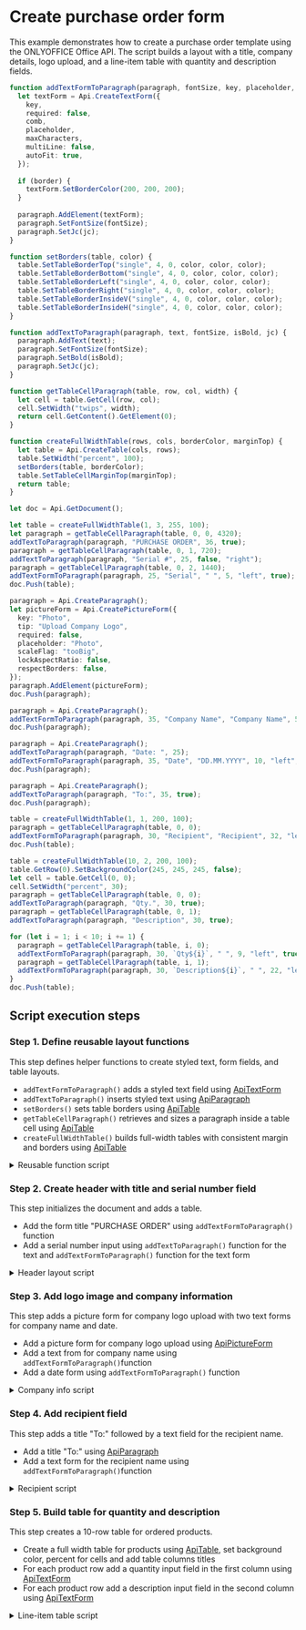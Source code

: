 # Create purchase order form

This example demonstrates how to create a purchase order template using the ONLYOFFICE Office API. The script builds a layout with a title, company details, logo upload, and a line-item table with quantity and description fields.

```ts editor-pdf zoom=60
function addTextFormToParagraph(paragraph, fontSize, key, placeholder, maxCharacters, jc, comb, border) {
  let textForm = Api.CreateTextForm({
    key,
    required: false,
    comb,
    placeholder,
    maxCharacters,
    multiLine: false,
    autoFit: true,
  });
  
  if (border) {
    textForm.SetBorderColor(200, 200, 200);
  }
  
  paragraph.AddElement(textForm);
  paragraph.SetFontSize(fontSize);
  paragraph.SetJc(jc);
}

function setBorders(table, color) {
  table.SetTableBorderTop("single", 4, 0, color, color, color);
  table.SetTableBorderBottom("single", 4, 0, color, color, color);
  table.SetTableBorderLeft("single", 4, 0, color, color, color);
  table.SetTableBorderRight("single", 4, 0, color, color, color);
  table.SetTableBorderInsideV("single", 4, 0, color, color, color);
  table.SetTableBorderInsideH("single", 4, 0, color, color, color);
}

function addTextToParagraph(paragraph, text, fontSize, isBold, jc) {
  paragraph.AddText(text);
  paragraph.SetFontSize(fontSize);
  paragraph.SetBold(isBold);
  paragraph.SetJc(jc);
}

function getTableCellParagraph(table, row, col, width) {
  let cell = table.GetCell(row, col);
  cell.SetWidth("twips", width);
  return cell.GetContent().GetElement(0);
}

function createFullWidthTable(rows, cols, borderColor, marginTop) {
  let table = Api.CreateTable(cols, rows);
  table.SetWidth("percent", 100);
  setBorders(table, borderColor);
  table.SetTableCellMarginTop(marginTop);
  return table;
}

let doc = Api.GetDocument();

let table = createFullWidthTable(1, 3, 255, 100);
let paragraph = getTableCellParagraph(table, 0, 0, 4320);
addTextToParagraph(paragraph, "PURCHASE ORDER", 36, true);
paragraph = getTableCellParagraph(table, 0, 1, 720);
addTextToParagraph(paragraph, "Serial #", 25, false, "right");
paragraph = getTableCellParagraph(table, 0, 2, 1440);
addTextFormToParagraph(paragraph, 25, "Serial", " ", 5, "left", true);
doc.Push(table);

paragraph = Api.CreateParagraph();
let pictureForm = Api.CreatePictureForm({
  key: "Photo",
  tip: "Upload Company Logo",
  required: false,
  placeholder: "Photo",
  scaleFlag: "tooBig",
  lockAspectRatio: false,
  respectBorders: false,
});
paragraph.AddElement(pictureForm);
doc.Push(paragraph);

paragraph = Api.CreateParagraph();
addTextFormToParagraph(paragraph, 35, "Company Name", "Company Name", 50, "left");
doc.Push(paragraph);

paragraph = Api.CreateParagraph();
addTextToParagraph(paragraph, "Date: ", 25);
addTextFormToParagraph(paragraph, 35, "Date", "DD.MM.YYYY", 10, "left", true, true);
doc.Push(paragraph);

paragraph = Api.CreateParagraph();
addTextToParagraph(paragraph, "To:", 35, true);
doc.Push(paragraph);

table = createFullWidthTable(1, 1, 200, 100);
paragraph = getTableCellParagraph(table, 0, 0);
addTextFormToParagraph(paragraph, 30, "Recipient", "Recipient", 32, "left", true);
doc.Push(table);

table = createFullWidthTable(10, 2, 200, 100);
table.GetRow(0).SetBackgroundColor(245, 245, 245, false);
let cell = table.GetCell(0, 0);
cell.SetWidth("percent", 30);
paragraph = getTableCellParagraph(table, 0, 0);
addTextToParagraph(paragraph, "Qty.", 30, true);
paragraph = getTableCellParagraph(table, 0, 1);
addTextToParagraph(paragraph, "Description", 30, true);

for (let i = 1; i < 10; i += 1) {
  paragraph = getTableCellParagraph(table, i, 0);
  addTextFormToParagraph(paragraph, 30, `Qty${i}`, " ", 9, "left", true);
  paragraph = getTableCellParagraph(table, i, 1);
  addTextFormToParagraph(paragraph, 30, `Description${i}`, " ", 22, "left", true);
}
doc.Push(table);
```

## Script execution steps

### Step 1. Define reusable layout functions

This step defines helper functions to create styled text, form fields, and table layouts.

- `addTextFormToParagraph()` adds a styled text field using [ApiTextForm](../../usage-api/form-api/ApiTextForm/ApiTextForm.md)
- `addTextToParagraph()` inserts styled text using [ApiParagraph](../../usage-api/text-document-api/ApiParagraph/ApiParagraph.md)
- `setBorders()` sets table borders using [ApiTable](../../usage-api/text-document-api/ApiTable/ApiTable.md)
- `getTableCellParagraph()` retrieves and sizes a paragraph inside a table cell using [ApiTable](../../usage-api/text-document-api/ApiTable/ApiTable.md)
- `createFullWidthTable()` builds full-width tables with consistent margin and borders using [ApiTable](../../usage-api/text-document-api/ApiTable/ApiTable.md)

<details>
  <summary>Reusable function script</summary>

  ```ts
  function addTextFormToParagraph(paragraph, fontSize, key, placeholder, maxCharacters, jc, comb, border) {
    let textForm = Api.CreateTextForm({
      key,
      required: false,
      comb,
      placeholder,
      maxCharacters,
      multiLine: false,
      autoFit: true,
    });

    if (border) {
      textForm.SetBorderColor(200, 200, 200);
    }

    paragraph.AddElement(textForm);
    paragraph.SetFontSize(fontSize);
    paragraph.SetJc(jc);
  }

  function setBorders(table, color) {
    table.SetTableBorderTop("single", 4, 0, color, color, color);
    table.SetTableBorderBottom("single", 4, 0, color, color, color);
    table.SetTableBorderLeft("single", 4, 0, color, color, color);
    table.SetTableBorderRight("single", 4, 0, color, color, color);
    table.SetTableBorderInsideV("single", 4, 0, color, color, color);
    table.SetTableBorderInsideH("single", 4, 0, color, color, color);
  }

  function addTextToParagraph(paragraph, text, fontSize, isBold, jc) {
    paragraph.AddText(text);
    paragraph.SetFontSize(fontSize);
    paragraph.SetBold(isBold);
    paragraph.SetJc(jc);
  }

  function getTableCellParagraph(table, row, col, width) {
    let cell = table.GetCell(row, col);
    cell.SetWidth("twips", width);
    return cell.GetContent().GetElement(0);
  }

  function createFullWidthTable(rows, cols, borderColor, marginTop) {
    let table = Api.CreateTable(cols, rows);
    table.SetWidth("percent", 100);
    setBorders(table, borderColor);
    table.SetTableCellMarginTop(marginTop);
    return table;
  }
  ```

</details>

### Step 2. Create header with title and serial number field

This step initializes the document and adds a table.

- Add the form title "PURCHASE ORDER" using `addTextFormToParagraph()` function
- Add a serial number input using `addTextToParagraph()` function for the text and `addTextFormToParagraph()` function for the text form

<details>
  <summary>Header layout script</summary>

  ```ts
  let doc = Api.GetDocument();

  let table = createFullWidthTable(1, 3, 255, 100);
  let paragraph = getTableCellParagraph(table, 0, 0, 4320);
  addTextToParagraph(paragraph, "PURCHASE ORDER", 36, true);

  paragraph = getTableCellParagraph(table, 0, 1, 720);
  addTextToParagraph(paragraph, "Serial #", 25, false, "right");

  paragraph = getTableCellParagraph(table, 0, 2, 1440);
  addTextFormToParagraph(paragraph, 25, "Serial", " ", 5, "left", true);

  doc.Push(table);
  ```

</details>

### Step 3. Add logo image and company information

This step adds a picture form for company logo upload with two text forms for company name and date.

- Add a picture form for company logo upload using [ApiPictureForm](../../usage-api/form-api/ApiPictureForm/ApiPictureForm.md)
- Add a text from for company name using `addTextFormToParagraph()`function
- Add a date form using `addTextFormToParagraph()` function

<details>
  <summary>Company info script</summary>

  ```ts
  paragraph = Api.CreateParagraph();
  let pictureForm = Api.CreatePictureForm({
    key: "Photo",
    tip: "Upload Company Logo",
    required: false,
    placeholder: "Photo",
    scaleFlag: "tooBig",
    lockAspectRatio: false,
    respectBorders: false,
  });
  paragraph.AddElement(pictureForm);
  doc.Push(paragraph);

  paragraph = Api.CreateParagraph();
  addTextFormToParagraph(paragraph, 35, "Company Name", "Company Name", 50, "left");
  doc.Push(paragraph);

  paragraph = Api.CreateParagraph();
  addTextToParagraph(paragraph, "Date: ", 25);
  addTextFormToParagraph(paragraph, 35, "Date", "DD.MM.YYYY", 10, "left", true, true);
  doc.Push(paragraph);
  ```

</details>

### Step 4. Add recipient field

This step adds a title "To:" followed by a text field for the recipient name.

- Add a title "To:" using [ApiParagraph](../../usage-api/text-document-api/ApiParagraph/ApiParagraph.md)
- Add a text form for the recipient name using `addTextFormToParagraph()`function

<details>
  <summary>Recipient script</summary>

  ```ts
  paragraph = Api.CreateParagraph();
  addTextToParagraph(paragraph, "To:", 35, true);
  doc.Push(paragraph);

  table = createFullWidthTable(1, 1, 200, 100);
  paragraph = getTableCellParagraph(table, 0, 0);
  addTextFormToParagraph(paragraph, 30, "Recipient", "Recipient", 32, "left", true);
  doc.Push(table);
  ```

</details>

### Step 5. Build table for quantity and description

This step creates a 10-row table for ordered products.

- Create a full width table for products using [ApiTable](../../usage-api/text-document-api/ApiTable/ApiTable.md), set background color, percent for cells and add table columns titles
- For each product row add a quantity input field in the first column using [ApiTextForm](../../usage-api/form-api/ApiTextForm/ApiTextForm.md)
- For each product row add a description input field in the second column using [ApiTextForm](../../usage-api/form-api/ApiTextForm/ApiTextForm.md)

<details>
  <summary>Line-item table script</summary>

  ```ts
  table = createFullWidthTable(10, 2, 200, 100);
  table.GetRow(0).SetBackgroundColor(245, 245, 245, false);

  let cell = table.GetCell(0, 0);
  cell.SetWidth("percent", 30);
  paragraph = getTableCellParagraph(table, 0, 0);
  addTextToParagraph(paragraph, "Qty.", 30, true);

  paragraph = getTableCellParagraph(table, 0, 1);
  addTextToParagraph(paragraph, "Description", 30, true);

  for (let i = 1; i < 10; i += 1) {
    paragraph = getTableCellParagraph(table, i, 0);
    addTextFormToParagraph(paragraph, 30, `Qty${i}`, " ", 9, "left", true);
    paragraph = getTableCellParagraph(table, i, 1);
    addTextFormToParagraph(paragraph, 30, `Description${i}`, " ", 22, "left", true);
  }
  doc.Push(table);
  ```

</details>